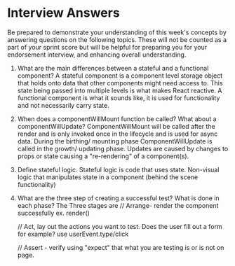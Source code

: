 # Interview Answers
Be prepared to demonstrate your understanding of this week's concepts by answering questions on the following topics. These will not be counted as a part of your sprint score but will be helpful for preparing you for your endorsement interview, and enhancing overall understanding.

1. What are the main differences between a stateful and a functional component?
A stateful component is a component level storage object that holds onto data that other components might need access to. This state being passed into multiple levels is what makes React reactive.
A functional component is what it sounds like, it is used for functionality and not necessarily carry state.

2. When does a componentWillMount function be called? What about a componentWillUpdate?
ComponentWillMount will be called after the render and is only invoked once in the lifecycle and is used for async data. During the birthing/ mounting phase
ComponentWillUpdate is called in the growth/ updating phase. Updates are caused by changes to props or state causing a "re-rendering" of a component(s).

3. Define stateful logic.
Stateful logic is code that uses state. Non-visual logic that manipulates state in a component (behind the scene functionality)

4. What are the three step of creating a successful test? What is done in each phase?
The Three stages are
    // Arrange- render the component successfully ex. render(<App />)

    // Act, lay out the actions you want to test. Does the user fill out a form for example? use userEvent.type/click

    // Assert - verify using "expect" that what you are testing is or is not on page.
